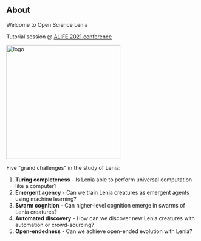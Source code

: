 ## About

Welcome to Open Science Lenia

Tutorial session @ [ALIFE 2021 conference](https://www.robot100.cz/workshops)

<img src="https://chakazul.github.io/OSLenia-logo2.png" alt="logo" width="300"/>

Five "grand challenges" in the study of Lenia:
1. **Turing completeness** - Is Lenia able to perform universal computation like a computer?
2. **Emergent agency** - Can we train Lenia creatures as emergent agents using machine learning?
3. **Swarm cognition** - Can higher-level cognition emerge in swarms of Lenia creatures?
4. **Automated discovery** - How can we discover new Lenia creatures with automation or crowd-sourcing?
5. **Open-endedness** - Can we achieve open-ended evolution with Lenia?

